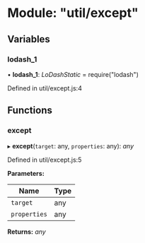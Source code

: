 # Module: "util/except"

## Variables

### lodash_1

• **lodash_1**: _LoDashStatic_ = require("lodash")

Defined in util/except.js:4

## Functions

### except

▸ **except**(`target`: any, `properties`: any): _any_

Defined in util/except.js:5

**Parameters:**

| Name         | Type |
| ------------ | ---- |
| `target`     | any  |
| `properties` | any  |

**Returns:** _any_
